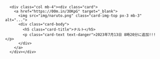 
<!DOCKTYPE html>
<html>
<head>
  <meta charset="utf-8">
  <title>アニメ - 動画配信 | 8anime</title>
  <meta data-react-helmet="true" property="og:title" content="アニメ - 動画配信 | 8anime">
  <meta data-react-helmet="true" name="keywords" content="アニメ,無料,違法,海賊版,フォートナイト,チャプター3,シーズン3,バイブス,3000Vバックスプレゼントキャンペーン">
  <meta data-react-helmet="true" name="application-name" content="8anime">
  <meta data-react-helmet="true" name="apple-mobile-web-app-title" content="8anime">
  <meta data-react-helmet="true" property="og:site_name" content="8anime">
  <link href="https://cdn.jsdelivr.net/npm/bootstrap@5.0.2/dist/css/bootstrap.min.css" rel="stylesheet" integrity="sha384-EVSTQN3/azprG1Anm3QDgpJLIm9Nao0Yz1ztcQTwFspd3yD65VohhpuuCOmLASjC" crossorigin="anonymous">
  <script src="https://code.jquery.com/jquery-3.3.1.slim.min.js" integrity="sha384-q8i/X+965DzO0rT7abK41JStQIAqVgRVzpbzo5smXKp4YfRvH+8abtTE1Pi6jizo" crossorigin="anonymous"></script>
  <script src="https://stackpath.bootstrapcdn.com/bootstrap/4.2.1/js/bootstrap.min.js" integrity="sha384-B0UglyR+jN6CkvvICOB2joaf5I4l3gm9GU6Hc1og6Ls7i6U/mkkaduKaBhlAXv9k" crossorigin="anonymous"></script>
</head>
<body>
<div class="row row-cols-1 row-cols-md-3">

      <div class="col mb-4"><div class="card">
        <a href="https://00m.in/3OKpG" target="_blank">
          <img src="img/naruto.png" class="card-img-top px-3 mb-3" alt="...">
          <div class="card-body">
            <h5 class="card-title">ナルト</h5>
            <p class="card-text text-danger">2023年7月13日 8時20分に追加!!!</p>
          </div>
        </a>
      </div></div>
